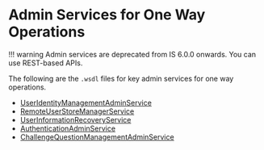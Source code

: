 # Admin Services for One Way Operations

!!! warning
    Admin services are deprecated from IS 6.0.0 onwards. You can use REST-based APIs.
    
The following are the `.wsdl` files for key admin services for one way
operations.

- [UserIdentityManagementAdminService]({{base_path}}/assets/attachments/user-identity-management-admin-service.wsdl)
- [RemoteUserStoreManagerService]({{base_path}}/assets/attachments/remote-user-store-manager-service.wsdl)
- [UserInformationRecoveryService]({{base_path}}/assets/attachments/user-information-recovery-service.wsdl)
- [AuthenticationAdminService]({{base_path}}/assets/attachments/authentication-admin-service.wsdl)
- [ChallengeQuestionManagementAdminService]({{base_path}}/assets/attachments/challenge-question-management-admin-service.wsdl)